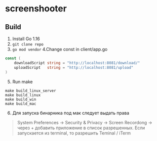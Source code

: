 # screenshooter

## Build
1. Install Go 1.16
2. `git clone repo`
3. `go mod vendor`
4.Change const in client/app.go

```go
const (
	downloadScript string = "http://localhost:8081/download/"
	uploadScript   string = "http://localhost:8081/upload"
)
```

5. Run make

```shell
make build_linux_server
make build_linux
make build_win
make build_mac
```

6. Для запуска бинарника под мак следует выдать права

 > System Preferences -> Security & Privacy -> Screen Recordong -> через + добавить приложение в список разрешенных.
 > Если запускается из terminal, то разрешить Teminal / iTerm
